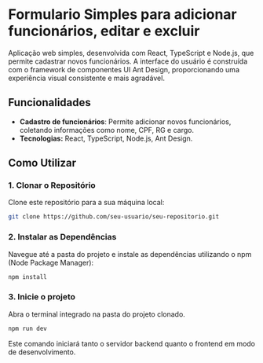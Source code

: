 # Formulario Simples para adicionar funcionários, editar e excluir

Aplicação web simples, desenvolvida com React, TypeScript e Node.js, que permite cadastrar novos funcionários. A interface do usuário é construída com o framework de componentes UI Ant Design, proporcionando uma experiência visual consistente e mais agradável.

## Funcionalidades

- **Cadastro de funcionários**: Permite adicionar novos funcionários, coletando informações como nome, CPF, RG e cargo.
- **Tecnologias:** React, TypeScript, Node.js, Ant Design.

## Como Utilizar

### 1. Clonar o Repositório

Clone este repositório para a sua máquina local:

```bash
git clone https://github.com/seu-usuario/seu-repositorio.git
```

### 2. Instalar as Dependências
Navegue até a pasta do projeto e instale as dependências utilizando o npm (Node Package Manager):

```bash
npm install
```
### 3. Inicie o projeto
Abra o terminal integrado na pasta do projeto clonado. 

```bash
npm run dev
```
Este comando iniciará tanto o servidor backend quanto o frontend em modo de desenvolvimento.
